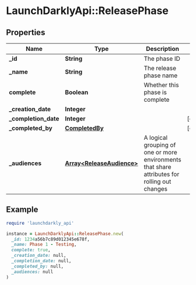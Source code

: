 # LaunchDarklyApi::ReleasePhase

## Properties

| Name | Type | Description | Notes |
| ---- | ---- | ----------- | ----- |
| **_id** | **String** | The phase ID |  |
| **_name** | **String** | The release phase name |  |
| **complete** | **Boolean** | Whether this phase is complete |  |
| **_creation_date** | **Integer** |  |  |
| **_completion_date** | **Integer** |  | [optional] |
| **_completed_by** | [**CompletedBy**](CompletedBy.md) |  | [optional] |
| **_audiences** | [**Array&lt;ReleaseAudience&gt;**](ReleaseAudience.md) | A logical grouping of one or more environments that share attributes for rolling out changes |  |

## Example

```ruby
require 'launchdarkly_api'

instance = LaunchDarklyApi::ReleasePhase.new(
  _id: 1234a56b7c89d012345e678f,
  _name: Phase 1 - Testing,
  complete: true,
  _creation_date: null,
  _completion_date: null,
  _completed_by: null,
  _audiences: null
)
```

